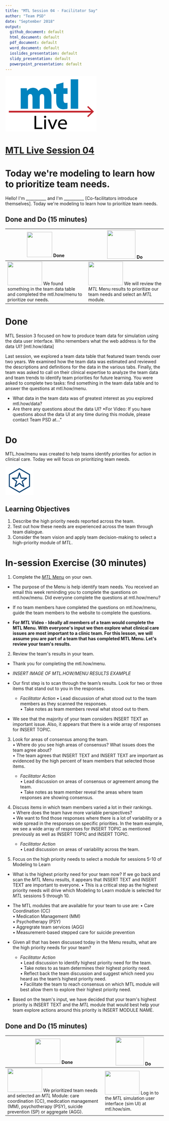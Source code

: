 ```yaml
---
title: "MTL Session 04 - Facilitator Say"
author: "Team PSD"
date: "September 2018"
output: 
  github_document: default
  html_document: default
  pdf_document: default
  word_document: default
  ioslides_presentation: default
  slidy_presentation: default
  powerpoint_presentation: default
---
```


<img src = "https://github.com/lzim/teampsd/blob/master/resources/logos/mtl_live_sq_sm.png"
     height = "175" width = "290">  

# [MTL Live Session 04](https://github.com/lzim/teampsd/blob/master/mtl_facilitate_workgroup/mtl_live_guide/mtl_live_session04_see.Rmd "MTL Live Session 04")

# Today we're modeling to learn how to prioritize team needs.
Hello! I'm __________ and I'm __________ [Co-facilitators introduce themselves]. Today we're modeling to learn how to prioritize team needs.

## Done and Do (15 minutes)
<!-- Do/Done Tables -->
| <img src = "https://raw.githubusercontent.com/lzim/teampsd/hexagon_icons/np_hexagon-check-mark_309690_003F72.png" height = "80" width = "80"> **Done** | <img src = "https://raw.githubusercontent.com/lzim/teampsd/hexagon_icons/np_synchronize_778914_003F72.png" height = "90" width = "90"> **Do** |
| --- | --- | 
|[<img src = "https://raw.githubusercontent.com/lzim/teampsd/master/resources/logos/mtl_how_menu.png" height = "75" width = "110">](http://mtl.how/menu) We found something in the team data table and completed the mtl.how/menu to prioritize our needs.| [<img src = "https://raw.githubusercontent.com/lzim/teampsd/master/resources/logos/mtl_how_menu.png" height = "75" width = "110">](http://mtl.how/menu) We will review the _MTL_ Menu results to prioritize our team needs and select an _MTL_ module. | 

# Done
MTL Session 3 focused on how to produce team data for simulation using the data user interface. Who remembers what the web address is for the data UI? [mtl.how/data]

Last session, we explored a team data table that featured team trends over two years. We examined how the team data was estimated and reviewed the descriptions and definitions for the data in the various tabs. Finally, the team was asked to call on their clinical expertise to analyze the team data and team trends to identify team priorities for future learning. You were asked to complete two tasks: find something in the team data table and to answer the questions at mtl.how/menu.  
+	What data in the team data was of greatest interest as you explored mtl.how/data?  
+	Are there any questions about the data UI? *For Video: If you have questions about the data UI at any time during this module, please contact Team PSD at..."

# Do
MTL.how/menu was created to help teams identify priorities for action in clinical care. Today we will focus on prioritizing team needs.


<!-- Learning Objectives Icon --> 
<img src = "https://github.com/lzim/teampsd/blob/master/resources/icons/we_decided_learning_objectives.png" height = "90" width = "90" style ="display: inline-block"/> 

## Learning Objectives

1. Describe the high priority needs reported across the team.
2. Test out how these needs are experienced across the team through team dialogue.
3. Consider the team vision and apply team decision-making to select a high-priority module of *MTL*.

# In-session Exercise (30 minutes)

1. Complete the [*MTL* Menu](https://mtl.how/menu) on your own.  

+ The purpose of the Menu is help identify team needs. You received an email this week reminding you to complete the questions on mtl.how/menu. Did everyone complete the questions at mtl.how/menu?  

+ If no team members have completed the questions on mtl.how/menu, guide the team members to the website to complete the questions.  

+ **For *MTL* Video - Ideally all members of a team would complete the MTL Menu. With everyone's input we then explore what clinical care issues are most important to a clinic team. For this lesson, we will assume you are part of a team that has completed MTL Menu. Let's review your team's results.** 

2. Review the team's results in your team. 
+ Thank you for completing the mtl.how/menu.  
+ *INSERT IMAGE OF MTL.HOW/MENU RESULTS EXAMPLE*  
+ Our first step is to scan through the team’s results. Look for two or three items that stand out to you in the responses.  

   + *Facilitator Action*
   •	Lead discussion of what stood out to the team members as they scanned the responses.  
   •	Take notes as team members reveal what stood out to them.  

+ We see that the majority of your team considers INSERT TEXT an important issue. Also, it appears that there is a wide array of responses for INSERT TOPIC.

3. Look for areas of consensus among the team.  
•	Where do you see high areas of consensus? What issues does the team agree about?  
•	The team agrees that INSERT TEXT and INSERT TEXT are important as evidenced by the high percent of team members that selected those items.

   + *Facilitator Action*  
   •	Lead discussion on areas of consensus or agreement among the team.  
   •	Take notes as team member reveal the areas where team responses are showing consensus.  


4. Discuss items in which team members varied a lot in their rankings.  
•	Where does the team have more variable perspectives?  
•	We want to find those responses where there is a lot of variability or a wide spread in the responses on specific priorities. In the team example, we see a wide array of responses for INSERT TOPIC as mentioned previously as well as INSERT TOPIC and INSERT TOPIC.

   + *Facilitator Action*  
   •	Lead discussion on areas of variability across the team.  


5. Focus on the high priority needs to select a module for sessions 5-10 of Modeling to Learn 

+ What is the highest priority need for your team now? If we go back and scan the *MTL* Menu results, it appears that INSERT TEXT and INSERT TEXT are important to everyone.
•	This is a critical step as the highest priority needs will drive which Modeling to Learn module is selected for *MTL* sessions 5 through 10. 

+ The MTL modules that are available for your team to use are:
  •	Care Coordination (CC)  
  •	Medication Management (MM)  
  •	Psychotherapy (PSY)  
  •	Aggregrate team services (AGG)  
  •	Measurement-based stepped care for suicide prevention  

+ Given all that has been discussed today in the Menu results, what are the high priority needs for your team?  

   + *Facilitator Action*  
   •	Lead discussion to identify highest priority need for the team.  
   •	Take notes to as team determines their highest priority need.  
   •	Reflect back the team discussion and suggest which need you heard as the team’s highest priority need.  
   •	Facilitate the team to reach consensus on which MTL module will best allow them to explore their highest priority need.  

+ Based on the team's input, we have decided that your team's highest priority is INSERT TEXT and the *MTL* module that would best help your team explore actions around this priority is INSERT MODULE NAME.

## Done and Do (15 minutes)
<!-- Do/Done Tables -->
| <img src = "https://raw.githubusercontent.com/lzim/teampsd/hexagon_icons/np_hexagon-check-mark_309690_003F72.png" height = "80" width = "80"> **Done** | <img src = "https://raw.githubusercontent.com/lzim/teampsd/hexagon_icons/np_synchronize_778914_003F72.png" height = "90" width = "90"> **Do** |
| --- | --- | 
| [<img src = "https://raw.githubusercontent.com/lzim/teampsd/master/resources/logos/mtl_how_menu.png" height = "75" width = "110">](http://mtl.how/menu) We prioritized team needs and selected an _MTL_ Module: care coordination (CC), medication management (MM), psychotherapy (PSY), suicide prevention (SP) or aggregate (AGG). | [<img src = "https://raw.githubusercontent.com/lzim/teampsd/master/resources/logos/mtl_how_data_sm.png" height = "75" width = "110">](http://mtl.how/data) Log in to the _MTL_ simulation user interface (sim UI) at mtl.how/sim. | 
